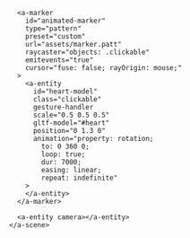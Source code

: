 <!DOCTYPE html>
<html>
  <head>
    <title>Summer of Love '22</title>
    <script src="https://aframe.io/releases/1.0.4/aframe.min.js"></script>
    <script src="https://raw.githack.com/AR-js-org/AR.js/master/aframe/build/aframe-ar.js"></script>
    <script src="https://raw.githack.com/donmccurdy/aframe-extras/master/dist/aframe-extras.loaders.min.js"></script>
    <script src="https://raw.githack.com/AR-js-org/studio-backend/master/src/modules/marker/tools/gesture-detector.js"></script>
    <script src="https://raw.githack.com/AR-js-org/studio-backend/master/src/modules/marker/tools/gesture-handler.js"></script>
  </head>

  <body style="margin: 0; overflow: hidden">
    <a-scene
      vr-mode-ui="enabled: false;"
      loading-screen="enabled: false;"
      renderer="logarithmicDepthBuffer: true;"
      arjs="trackingMethod: best; sourceType: webcam; debugUIEnabled: false;"
      id="scene"
      embedded
      gesture-detector
    >
      <a-assets>
        <a-asset-item id="heart" src="assets/workingAsset.gltf"></a-asset-item>
      </a-assets>

      <a-marker
        id="animated-marker"
        type="pattern"
        preset="custom"
        url="assets/marker.patt"
        raycaster="objects: .clickable"
        emitevents="true"
        cursor="fuse: false; rayOrigin: mouse;"
      >
        <a-entity
          id="heart-model"
          class="clickable"
          gesture-handler
          scale="0.5 0.5 0.5"
          gltf-model="#heart"
          position="0 1.3 0"
          animation="property: rotation;
            to: 0 360 0;
            loop: true;
            dur: 7000;
            easing: linear;
            repeat: indefinite"
        >
        </a-entity>
      </a-marker>

      <a-entity camera></a-entity>
    </a-scene>

  </body>
</html>
